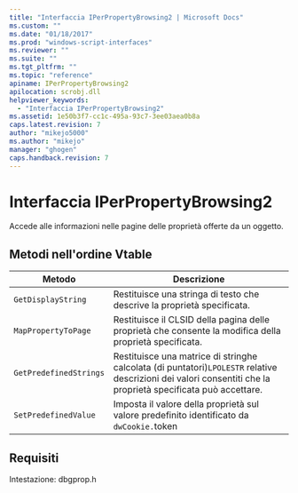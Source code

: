 ```yaml
---
title: "Interfaccia IPerPropertyBrowsing2 | Microsoft Docs"
ms.custom: ""
ms.date: "01/18/2017"
ms.prod: "windows-script-interfaces"
ms.reviewer: ""
ms.suite: ""
ms.tgt_pltfrm: ""
ms.topic: "reference"
apiname: IPerPropertyBrowsing2
apilocation: scrobj.dll
helpviewer_keywords: 
  - "Interfaccia IPerPropertyBrowsing2"
ms.assetid: 1e50b3f7-cc1c-495a-93c7-3ee03aea0b8a
caps.latest.revision: 7
author: "mikejo5000"
ms.author: "mikejo"
manager: "ghogen"
caps.handback.revision: 7
---
```

# Interfaccia IPerPropertyBrowsing2
Accede alle informazioni nelle pagine delle proprietà offerte da un oggetto.  
  
## Metodi nell'ordine Vtable  
  
|Metodo|Descrizione|  
|------------|-----------------|  
|`GetDisplayString`|Restituisce una stringa di testo che descrive la proprietà specificata.|  
|`MapPropertyToPage`|Restituisce il CLSID della pagina delle proprietà che consente la modifica della proprietà specificata.|  
|`GetPredefinedStrings`|Restituisce una matrice di stringhe calcolata \(di puntatori\)`LPOLESTR` relative descrizioni dei valori consentiti che la proprietà specificata può accettare.|  
|`SetPredefinedValue`|Imposta il valore della proprietà sul valore predefinito identificato da `dwCookie.`token|  
  
## Requisiti  
 Intestazione: dbgprop.h